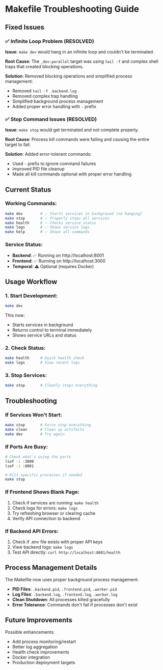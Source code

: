 # Makefile Troubleshooting Guide

## Fixed Issues

### ✅ Infinite Loop Problem (RESOLVED)
**Issue**: `make dev` would hang in an infinite loop and couldn't be terminated.

**Root Cause**: The `_dev-parallel` target was using `tail -f` and complex shell traps that created blocking operations.

**Solution**: Removed blocking operations and simplified process management:
- Removed `tail -f .backend.log` 
- Removed complex trap handling
- Simplified background process management
- Added proper error handling with `-` prefix

### ✅ Stop Command Issues (RESOLVED)
**Issue**: `make stop` would get terminated and not complete properly.

**Root Cause**: Process kill commands were failing and causing the entire target to fail.

**Solution**: Added error-tolerant commands:
- Used `-` prefix to ignore command failures
- Improved PID file cleanup
- Made all kill commands optional with proper error handling

## Current Status

### Working Commands:
```bash
make dev        # ✅ Starts services in background (no hanging)
make stop       # ✅ Properly stops all services  
make health     # ✅ Checks service status
make logs       # ✅ Shows service logs
make help       # ✅ Shows all commands
```

### Service Status:
- **Backend**: ✅ Running on http://localhost:8001
- **Frontend**: ✅ Running on http://localhost:3000  
- **Temporal**: ⚠️ Optional (requires Docker)

## Usage Workflow

### 1. Start Development:
```bash
make dev
```
This now:
- Starts services in background
- Returns control to terminal immediately
- Shows service URLs and status

### 2. Check Status:
```bash
make health     # Quick health check
make logs       # View recent logs
```

### 3. Stop Services:
```bash
make stop       # Cleanly stops everything
```

## Troubleshooting

### If Services Won't Start:
```bash
make stop       # Force stop everything
make clean      # Clean up artifacts
make dev        # Try again
```

### If Ports Are Busy:
```bash
# Check what's using the ports
lsof -i :3000
lsof -i :8001

# Kill specific processes if needed
make stop
```

### If Frontend Shows Blank Page:
1. Check if services are running: `make health`
2. Check logs for errors: `make logs`
3. Try refreshing browser or clearing cache
4. Verify API connection to backend

### If Backend API Errors:
1. Check if .env file exists with proper API keys
2. View backend logs: `make logs`
3. Test API directly: `curl http://localhost:8001/health`

## Process Management Details

The Makefile now uses proper background process management:

- **PID Files**: `.backend.pid`, `.frontend.pid`, `.worker.pid`
- **Log Files**: `.backend.log`, `.frontend.log`, `.worker.log`  
- **Clean Shutdown**: All processes killed gracefully
- **Error Tolerance**: Commands don't fail if processes don't exist

## Future Improvements

Possible enhancements:
- Add process monitoring/restart
- Better log aggregation
- Health check improvements
- Docker integration
- Production deployment targets